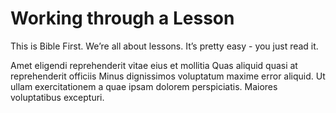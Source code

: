 # Working through a Lesson

This is Bible First. We’re all about lessons. It’s pretty easy - you just read it.

Amet eligendi reprehenderit vitae eius et mollitia Quas aliquid quasi at reprehenderit officiis Minus dignissimos voluptatum maxime error aliquid. Ut ullam exercitationem a quae ipsam dolorem perspiciatis. Maiores voluptatibus excepturi.
